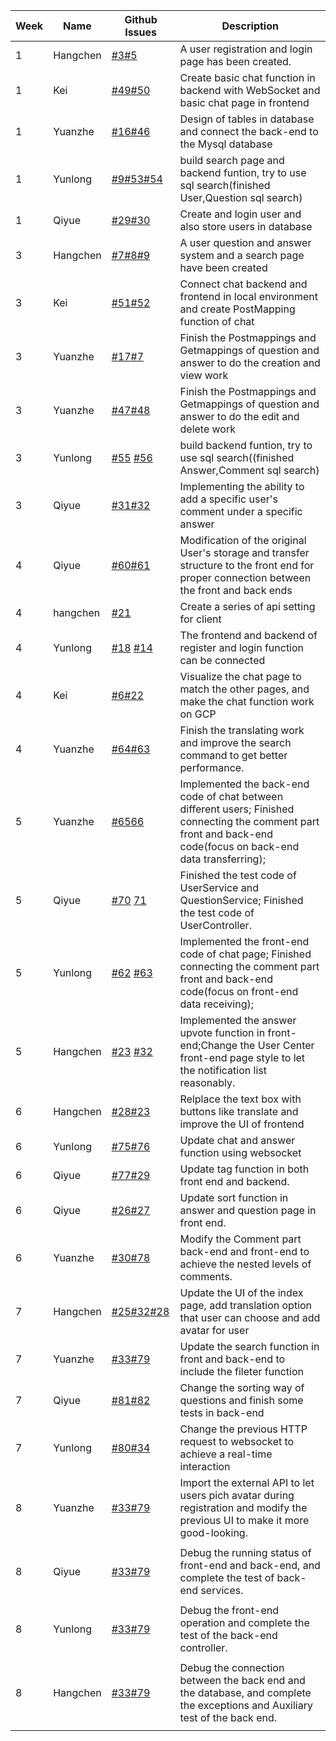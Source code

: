 | **Week** | **Name** | **Github Issues**                                                                                                                                                                                                                  | **Description**                                                                                                                                                                                                                                                                                                            |
|----------|-------|------------------------------------------------------------------------------------------------------------------------------------------------------------------------------------------------------------------------------------|----------------------------------------------------------------------------------------------------------------------------------------------------------------------------------------------------------------------------------------------------------------------------------------------------------------------------|
| 1        | Hangchen | [#3](https://github.com/sopra-fs23-group-38/sopra-fs23-38-client/issues/3)[#5](https://github.com/sopra-fs23-group-38/sopra-fs23-38-client/issues/5) | A user registration and login page has been created.                                                                                                                                                                                                                                                                       |
| 1        | Kei | [#49](https://github.com/sopra-fs23-group-38/sopra-fs23-38-server/issues/49)[#50](https://github.com/sopra-fs23-group-38/sopra-fs23-38-server/issues/50) | Create basic chat function in backend with WebSocket and basic chat page in frontend                                                                                                                                                                                                                                       |
| 1        | Yuanzhe | [#16](https://github.com/sopra-fs23-group-38/sopra-fs23-38-server/issues/16)[#46](https://github.com/sopra-fs23-group-38/sopra-fs23-38-server/issues/46) | Design of tables in database and connect the back-end to the Mysql database                                                                                                                                                                                                                                                |
| 1        | Yunlong | [#9](https://github.com/sopra-fs23-group-38/sopra-fs23-38-server/issues/9)[#53](https://github.com/sopra-fs23-group-38/sopra-fs23-38-server/issues/53)[#54](https://github.com/sopra-fs23-group-38/sopra-fs23-38-server/issues/54) | build search page and backend funtion, try to use sql search(finished User,Question sql search)                                                                                                                                                                                                                            |
| 1        | Qiyue | [#29](https://github.com/sopra-fs23-group-38/sopra-fs23-38-server/issues/29)[#30](https://github.com/sopra-fs23-group-38/sopra-fs23-38-server/issues/30) | Create and login user and also store users in database                                                                                                                                                                                                                                                                     |
| 3        | Hangchen | [#7](https://github.com/sopra-fs23-group-38/sopra-fs23-38-client/issues/7)[#8](https://github.com/sopra-fs23-group-38/sopra-fs23-38-client/issues/8)[#9 ](https://github.com/sopra-fs23-group-38/sopra-fs23-38-client/issues/9) | A user question and answer system and a search page have been created                                                                                                                                                                                                                                                      |
| 3        | Kei | [#51](https://github.com/sopra-fs23-group-38/sopra-fs23-38-client/issues/51)[#52](https://github.com/sopra-fs23-group-38/sopra-fs23-38-server/issues/52) | Connect chat backend and frontend in local environment and create PostMapping function of chat                                                                                                                                                                                                                             |
| 3        | Yuanzhe | [#17](https://github.com/sopra-fs23-group-38/sopra-fs23-38-server/issues/17)[#7](https://github.com/sopra-fs23-group-38/sopra-fs23-38-server/issues/7) | Finish the Postmappings and Getmappings of question and answer to do the creation and view work                                                                                                                                                                                                                            |
| 3        | Yuanzhe | [#47](https://github.com/sopra-fs23-group-38/sopra-fs23-38-server/issues/47)[#48](https://github.com/sopra-fs23-group-38/sopra-fs23-38-server/issues/48) | Finish the Postmappings and Getmappings of question and answer to do the edit and delete work                                                                                                                                                                                                                              |
| 3        | Yunlong | [#55](https://github.com/sopra-fs23-group-38/sopra-fs23-38-server/issues/55) [#56](https://github.com/sopra-fs23-group-38/sopra-fs23-38-server/issues/56) | build backend funtion, try to use sql search((finished Answer,Comment sql search)                                                                                                                                                                                                                                          |
| 3        | Qiyue | [#31](https://github.com/sopra-fs23-group-38/sopra-fs23-38-server/issues/31)[#32](https://github.com/sopra-fs23-group-38/sopra-fs23-38-server/issues/32)                                                                           | Implementing the ability to add a specific user's comment under a specific answer                                                                                                                                                                                                                                          
| 4        | Qiyue | [#60](https://github.com/sopra-fs23-group-38/sopra-fs23-38-server/issues/31)[#61](https://github.com/sopra-fs23-group-38/sopra-fs23-38-server/issues/32)                                                                           | Modification of the original User's storage and transfer structure to the front end for proper connection between the front and back ends                                                                                                                                                                                  |
| 4        | hangchen | [#21](https://github.com/sopra-fs23-group-38/sopra-fs23-38-client/issues/21)                                                                                                                                                       | Create a series of api setting for client                                                                                                                                                                                                                                                                                  | 
| 4        | Yunlong | [#18](https://github.com/sopra-fs23-group-38/sopra-fs23-38-client/issues/18) [#14](https://github.com/sopra-fs23-group-38/sopra-fs23-38-client/issues/14)                                                                          | The frontend and backend of register and login function can be connected                                                                                                                                                                                                                                                   |
| 4        | Kei   | [#6](https://github.com/sopra-fs23-group-38/sopra-fs23-38-client/issues/6)[#22](https://github.com/sopra-fs23-group-38/sopra-fs23-38-server/issues/22)                                                                             | Visualize the chat page to match the other pages, and make the chat function work on GCP                                                                                                                                                                                                                                   |
| 4        | Yuanzhe | [#64](https://github.com/sopra-fs23-group-38/sopra-fs23-38-server/issues/64)[#63](https://github.com/sopra-fs23-group-38/sopra-fs23-38-server/issues/63)                                                                             | Finish the translating work and improve the search command to get better performance.                                                                                                                                                                                                                                      |
| 5        | Yuanzhe | [#65](https://github.com/sopra-fs23-group-38/sopra-fs23-38-server/issues/65)[66](https://github.com/sopra-fs23-group-38/sopra-fs23-38-server/issues/65) |  Implemented the back-end code of chat between different users;  Finished connecting the comment part front and back-end code(focus on back-end data transferring); |
| 5        | Qiyue |[#70](https://github.com/sopra-fs23-group-38/sopra-fs23-38-server/issues/70) [71](https://github.com/sopra-fs23-group-38/sopra-fs23-38-server/issues/71) |  Finished the test code of UserService and QuestionService;  Finished the test code of UserController.                                                              |
| 5        | Yunlong | [#62](https://github.com/sopra-fs23-group-38/sopra-fs23-38-server/issues/62) [#63](https://github.com/sopra-fs23-group-38/sopra-fs23-38-server/issues/63)|  Implemented the front-end code of chat page;  Finished connecting the comment part front and back-end code(focus on front-end data receiving);                    |
| 5        | Hangchen | [#23](https://github.com/sopra-fs23-group-38/sopra-fs23-38-client/issues/23) [#32](https://github.com/sopra-fs23-group-38/sopra-fs23-38-client/issues/32)  | Implemented the answer upvote function in front-end;Change the User Center front-end page style to let the notification list reasonably.                        |
| 6        | Hangchen | [#28](https://github.com/sopra-fs23-group-38/sopra-fs23-38-slient/issues/28)[#23](https://github.com/sopra-fs23-group-38/sopra-fs23-38-slient/issues/23)| Relplace the text box with buttons like translate and improve the UI of frontend                                                                                                                                                                                                                                           |
| 6        | Yunlong | [#75](https://github.com/sopra-fs23-group-38/sopra-fs23-38-server/issues/75)[#76](https://github.com/sopra-fs23-group-38/sopra-fs23-38-server/issues/76)                                                                          | Update chat and answer function using websocket                                                                                                                                                                                                                                                                            | 
| 6        | Qiyue | [#77](https://github.com/sopra-fs23-group-38/sopra-fs23-38-server/issues/77)[#29](https://github.com/sopra-fs23-group-38/sopra-fs23-38-client/issues/29) | Update tag function in both front end and backend.                                                                                                                                                                                                                                                                         
| 6        | Qiyue | [#26](https://github.com/sopra-fs23-group-38/sopra-fs23-38-client/issues/26)[#27](https://github.com/sopra-fs23-group-38/sopra-fs23-38-client/issues/27) | Update sort function in answer and question page in front end.                                                                                                                                                                                                                                                             
| 6        | Yuanzhe | [#30](https://github.com/sopra-fs23-group-38/sopra-fs23-38-client/issues/30)[#78](https://github.com/sopra-fs23-group-38/sopra-fs23-38-server/issues/78) | Modify the Comment part back-end and front-end to achieve the nested levels of comments.                                                                                                                                                                                                                                   |
| 7        | Hangchen | [#25](https://github.com/sopra-fs23-group-38/sopra-fs23-38-client/issues/25)[#32](https://github.com/sopra-fs23-group-38/sopra-fs23-38-client/issues/32)[#28](https://github.com/sopra-fs23-group-38/sopra-fs23-38-client/issues/25) | Update the UI of the index page, add translation option that user can choose and add avatar for user                                                                                                                                                                                                                       
| 7        | Yuanzhe | [#33](https://github.com/sopra-fs23-group-38/sopra-fs23-38-client/issues/33)[#79](https://github.com/sopra-fs23-group-38/sopra-fs23-38-server/issues/79) | Update the search function in front and back-end to include the fileter function                                                                                                                                                                                                                                           |
| 7        | Qiyue | [#81](https://github.com/sopra-fs23-group-38/sopra-fs23-38-server/issues/81)[#82](https://github.com/sopra-fs23-group-38/sopra-fs23-38-server/issues/82) | Change the sorting way of questions and finish some tests in back-end                                                                                                                                                                                                                                                      |
| 7        | Yunlong | [#80](https://github.com/sopra-fs23-group-38/sopra-fs23-38-server/issues/80)[#34](https://github.com/sopra-fs23-group-38/sopra-fs23-38-client/issues/34) | Change the previous HTTP request to websocket to achieve a real-time interaction                                                                                                                                                                                                                                           |
| 8        | Yuanzhe | [#33](https://github.com/sopra-fs23-group-38/sopra-fs23-38-client/issues/33)[#79](https://github.com/sopra-fs23-group-38/sopra-fs23-38-server/issues/79) | Import the external API to let users pich avatar during registration and modify the previous UI to make it more good-looking.
                                                        |
| 8        | Qiyue | [#33](https://github.com/sopra-fs23-group-38/sopra-fs23-38-client/issues/33)[#79](https://github.com/sopra-fs23-group-38/sopra-fs23-38-server/issues/79) |Debug the running status of front-end and back-end, and complete the test of back-end services.
                                                       |
| 8        | Yunlong | [#33](https://github.com/sopra-fs23-group-38/sopra-fs23-38-client/issues/33)[#79](https://github.com/sopra-fs23-group-38/sopra-fs23-38-server/issues/79) | Debug the front-end operation and complete the test of the back-end controller.
                                                     |
| 8        | Hangchen | [#33](https://github.com/sopra-fs23-group-38/sopra-fs23-38-client/issues/33)[#79](https://github.com/sopra-fs23-group-38/sopra-fs23-38-server/issues/79) | Debug the connection between the back end and the database, and complete the exceptions and Auxiliary test of the back end.
                                                      |
